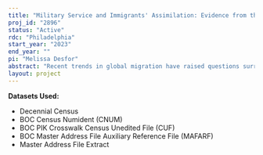 ```yaml
---
title: "Military Service and Immigrants' Assimilation: Evidence from the Vietnam Draft Lotteries"
proj_id: "2896"
status: "Active"
rdc: "Philadelphia"
start_year: "2023"
end_year: ""
pi: "Melissa Desfor"
abstract: "Recent trends in global migration have raised questions surrounding immigrants' national identification and assimilation into the American mainstream. What explains variation in immigrants' integration choices? Although seminal theories in political science argue that military service is a critical driver of assimilation, some scholars have challenged the empirical basis and theoretical logic underpinning this relationship. A major obstacle bedeviling the study of military service and integration is self-selection: immigrants who are better assimilated may be more likely to join the military in the first place. We address the selection problem by examining the effects of military conscription during the Vietnam War using an instrumental variables approach. Conscription during the crucial years 1970-1972 was decided on the basis of national draft lotteries, which assigned draft numbers based on an individual's date of birth. We use the draft lottery to instrument for military service and estimate the causal effect of service on a range of integration outcomes using granular data from the decennial censuses. Our study thus contributes novel evidence to key debates on the implications of military service for assimilation and national identification, while also highlighting a potential role for public policy to encourage immigrant incorporation via national service."
layout: project
---
```


**Datasets Used:**

  - Decennial Census 
  - BOC Census Numident (CNUM) 
  - BOC PIK Crosswalk Census Unedited File (CUF) 
  - BOC Master Address File Auxiliary Reference File (MAFARF) 
  - Master Address File Extract 

